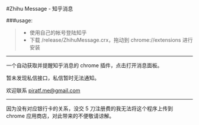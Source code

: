#Zhihu Message - 知乎消息

###usage:
> + 使用自己的帐号登陆知乎
> + 下载 /release/ZhihuMessage.crx，拖动到 chrome://extensions 进行安装

---

一个自动获取并提醒知乎消息的 chrome 插件，点击打开消息面板。

暂未发现私信接口，私信暂时无法通知。

欢迎联系 piratf.me@gmail.com

---

因为没有对应银行卡的关系，没交 5 刀注册费的我无法将这个程序上传到 chrome 应用商店，对此带来的不便敬请谅解。